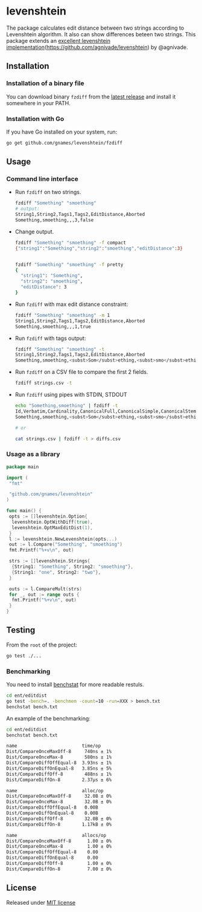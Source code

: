 # levenshtein

The package calculates edit distance between two strings according to
Levenshtein algorithm. It also can show differences beteen two strings. This
package extends an [excellent levenshtein
implementation][agnivade levenshtsin](https://github.com/agnivade/levenshtein) by @agnivade.

## Installation

### Installation of a binary file

You can download binary `fzdiff` from the [latest release] and install it
somewhere in your PATH.

### Installation with Go

If you have Go installed on your system, run:

```bash
go get github.com/gnames/levenshtein/fzdiff
```

## Usage

### Command line interface

- Run `fzdiff` on two strings.

    ```bash
    fzdiff "Something" "smoething"
    # output:
    String1,String2,Tags1,Tags2,EditDistance,Aborted
    Something,smoething,,,3,false
    ```

- Change output.

    ```bash
    fzdiff "Something" "smoething" -f compact
    {"string1":"Something","string2":"smoething","editDistance":3}


    fzdiff "Something" "smoething" -f pretty
    {
      "string1": "Something",
      "string2": "smoething",
      "editDistance": 3
    }
    ```

- Run `fzdiff` with max edit distance constraint:

    ```bash
    fzdiff "Something" "smoething" -m 1
    String1,String2,Tags1,Tags2,EditDistance,Aborted
    Something,smoething,,,1,true
    ```

- Run `fzdiff` with tags output:

    ```bash
    fzdiff "Something" "smoething" -t
    String1,String2,Tags1,Tags2,EditDistance,Aborted
    Something,smoething,<subst>Som</subst>ething,<subst>smo</subst>ething,3,false
    ```

- Run `fzdiff` on a CSV file to compare the first 2 fields.

    ```bash
    fzdiff strings.csv -t
    ```

- Run `fzdiff` using pipes with STDIN, STDOUT

    ```bash
    echo "Something,smoething" | fzdiff -t
    Id,Verbatim,Cardinality,CanonicalFull,CanonicalSimple,CanonicalStem,Authorship,Year,Quality
    Something,smoething,<subst>Som</subst>ething,<subst>smo</subst>ething,3,false

    # or

    cat strings.csv | fzdiff -t > diffs.csv
    ```

### Usage as a library

```go
package main

import (
 "fmt"

 "github.com/gnames/levenshtein"
)

func main() {
 opts := []levenshtein.Option{
  levenshtein.OptWithDiff(true),
  levenshtein.OptMaxEditDist(1),
 }
 l := levenshtein.NewLevenshtein(opts...)
 out := l.Compare("Something", "smoething")
 fmt.Printf("%+v\n", out)

 strs := []levenshtein.Strings{
  {String1: "Something", String2: "smoething"},
  {String1: "one", String2: "two"},
 }

 outs := l.CompareMult(strs)
 for _, out := range outs {
  fmt.Printf("%+v\n", out)
 }
}
```

## Testing

From the `root` of the project:

```bash
go test ./...
```

### Benchmarking

You need to install [benchstat] for more readable restuls.

```bash
cd ent/editdist
go test -bench=. -benchmem -count=10 -run=XXX > bench.txt
benchstat bench.txt
```

An example of the benchmarking:

```bash
cd ent/editdist
benchstat bench.txt

name                        time/op
Dist/CompareOnceMaxOff-8     740ns ± 1%
Dist/CompareOnceMax-8        580ns ± 1%
Dist/CompareDiffOffEqual-8  3.93ns ± 1%
Dist/CompareDiffOnEqual-8   3.85ns ± 5%
Dist/CompareDiffOff-8        488ns ± 1%
Dist/CompareDiffOn-8        2.37µs ± 6%

name                        alloc/op
Dist/CompareOnceMaxOff-8     32.0B ± 0%
Dist/CompareOnceMax-8        32.0B ± 0%
Dist/CompareDiffOffEqual-8   0.00B
Dist/CompareDiffOnEqual-8    0.00B
Dist/CompareDiffOff-8        32.0B ± 0%
Dist/CompareDiffOn-8        1.17kB ± 0%

name                        allocs/op
Dist/CompareOnceMaxOff-8      1.00 ± 0%
Dist/CompareOnceMax-8         1.00 ± 0%
Dist/CompareDiffOffEqual-8    0.00
Dist/CompareDiffOnEqual-8     0.00
Dist/CompareDiffOff-8         1.00 ± 0%
Dist/CompareDiffOn-8          7.00 ± 0%
```

## License

Released under [MIT license]

[agnivade levenshtsin]: https://github.com/agnivade/levenshtein
[latest release]: https://github.com/gnames/levenshtein/releases/latest
[benchstat]: https://github.com/golang/perf/tree/master/cmd/benchstat
[MIT license]: https://raw.githubusercontent.com/gnames/levenshtein/master/LICENSE

